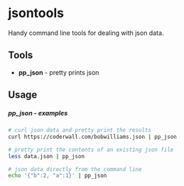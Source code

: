 # jsontools

Handy command line tools for dealing with json data.

## Tools

- **pp_json** - pretty prints json

## Usage

##### pp_json - examples

```sh
# curl json data and pretty print the results
curl https://coderwall.com/bobwilliams.json | pp_json

# pretty print the contents of an existing json file
less data.json | pp_json

# json data directly from the command line
echo '{"b":2, "a":1}' | pp_json
```